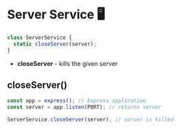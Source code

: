 # Server Service 🖥️

```js
class ServerService {
  static closeServer(server);
}
```

- **closeServer** - kills the given server

## closeServer()

```js
const app = express(); // Express application
const server = app.listen(PORT); // returns server

ServerService.closeServer(server); // server is killed
```
